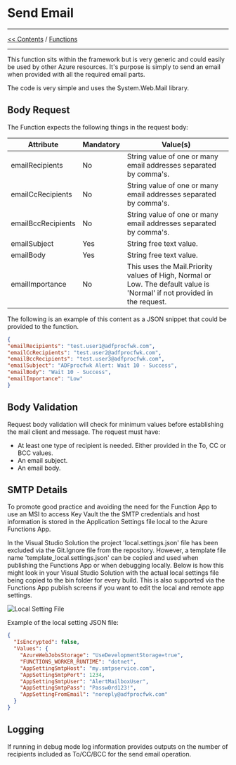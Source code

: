# Send Email

___
[<< Contents](/ADF.procfwk/contents) / [Functions](/ADF.procfwk/functions)

___

This function sits within the framework but is very generic and could easily be used by other Azure resources. It's purpose is simply to send an email when provided with all the required email parts.

The code is very simple and uses the System.Web.Mail library.

## Body Request 

The Function expects the following things in the request body:

|Attribute|Mandatory|Value(s)|
|---|---|---|
|emailRecipients |No |String value of one or many email addresses separated by comma's. |
|emailCcRecipients |No |String value of one or many email addresses separated by comma's. |
|emailBccRecipients |No |String value of one or many email addresses separated by comma's. |
|emailSubject |Yes |String free text value. |
|emailBody |Yes |String free text value. |
|emailImportance |No |This uses the Mail.Priority values of High, Normal or Low. The default value is 'Normal' if not provided in the request. |

The following is an example of this content as a JSON snippet that could be provided to the function.

```json
{
"emailRecipients": "test.user1@adfprocfwk.com",
"emailCcRecipients": "test.user2@adfprocfwk.com",
"emailBccRecipients": "test.user3@adfprocfwk.com",
"emailSubject": "ADFprocfwk Alert: Wait 10 - Success",
"emailBody": "Wait 10 - Success",
"emailImportance": "Low"
}
```

## Body Validation

Request body validation will check for minimum values before establishing the mail client and message. The request must have:

* At least one type of recipient is needed. Either provided in the To, CC or BCC values. 
* An email subject.
* An email body.


## SMTP Details

To promote good practice and avoiding the need for the Function App to use an MSI to access Key Vault the the SMTP credentials and host information is stored in the Application Settings file local to the Azure Functions App. 

In the Visual Studio Solution the project 'local.settings.json' file has been excluded via the Git.Ignore file from the repository. However, a template file name 'template_local.settings.json' can be copied and used when publishing the Functions App or when debugging locally. Below is how this might look in your Visual Studio Solution with the actual local settings file being copied to the bin folder for every build. This is also supported via the Functions App publish screens if you want to edit the local and remote app settings.

![Local Setting File](https://mrpaulandrew.files.wordpress.com/2020/05/procfwk-function-app-settings.png)

Example of the local setting JSON file:

```json
{
  "IsEncrypted": false,
  "Values": {
    "AzureWebJobsStorage": "UseDevelopmentStorage=true",
    "FUNCTIONS_WORKER_RUNTIME": "dotnet",
    "AppSettingSmtpHost": "my.smtpservice.com",
    "AppSettingSmtpPort": 1234,
    "AppSettingSmtpUser": "AlertMailboxUser",
    "AppSettingSmtpPass": "Passw0rd123!",
    "AppSettingFromEmail": "noreply@adfprocfwk.com"
  }
}
```

## Logging

If running in debug mode log information provides outputs on the number of recipients included as To/CC/BCC for the send email operation.



